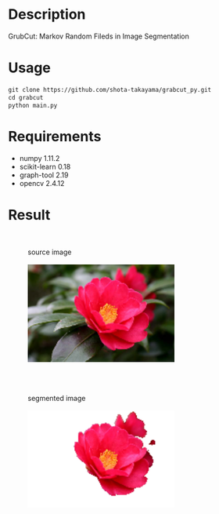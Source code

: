 # Description
GrubCut: Markov Random Fileds in Image Segmentation

# Usage

```
git clone https://github.com/shota-takayama/grabcut_py.git
cd grabcut
python main.py
```

# Requirements

* numpy 1.11.2
* scikit-learn 0.18
* graph-tool 2.19
* opencv 2.4.12

# Result

<br>
<figure>
  <figcaption>source image</figcaption><br>
  <img src="https://raw.githubusercontent.com/shota-takayama/grabcut_py/image/image/src.png" width=300>
</figure>
<br><br>
<figure>
  <figcaption>segmented image</figcaption><br>
  <img src="https://raw.githubusercontent.com/shota-takayama/grabcut_py/image/image/dst.png" width=300>
</figure>
